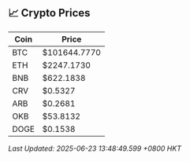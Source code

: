 ## 📈 Crypto Prices

| Coin | Price |
| ---- | ----- |
| BTC | $101644.7770 |
| ETH | $2247.1730 |
| BNB | $622.1838 |
| CRV | $0.5327 |
| ARB | $0.2681 |
| OKB | $53.8132 |
| DOGE | $0.1538 |

_Last Updated: 2025-06-23 13:48:49.599 +0800 HKT_